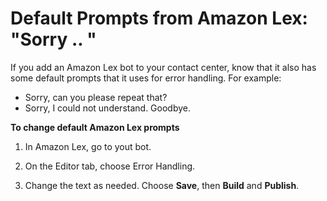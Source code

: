 # Default Prompts from Amazon Lex: "Sorry \.\. "<a name="default-prompts-from-lex"></a>

If you add an Amazon Lex bot to your contact center, know that it also has some default prompts that it uses for error handling\. For example: 
+ Sorry, can you please repeat that?
+ Sorry, I could not understand\. Goodbye\.

**To change default Amazon Lex prompts**

1. In Amazon Lex, go to yout bot\.

1. On the Editor tab, choose Error Handling\.

1. Change the text as needed\. Choose **Save**, then **Build** and **Publish**\.